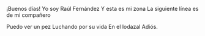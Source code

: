 ¡Buenos días!
Yo soy Raúl Fernández
Y esta es mi zona
La siguiente línea es de mi compañero






Puedo ver un pez
Luchando por su vida
En el lodazal
Adiós.
